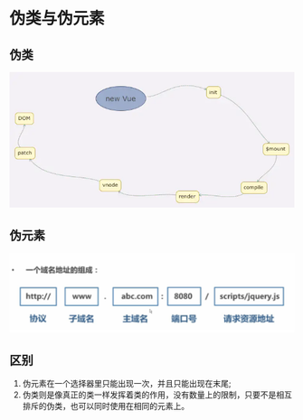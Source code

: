 # 伪类与伪元素

## 伪类

![](../.gitbook/assets/image%20%28162%29.png)

## 伪元素

![](../.gitbook/assets/image%20%2845%29.png)

## 区别

1. 伪元素在一个选择器里只能出现一次，并且只能出现在末尾;
2. 伪类则是像真正的类一样发挥着类的作用，没有数量上的限制，只要不是相互排斥的伪类，也可以同时使用在相同的元素上。

